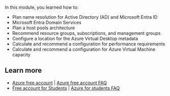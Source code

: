 In this module, you learned how to:

 -  Plan name resolution for Active Directory (AD) and Microsoft Entra ID
 -  Microsoft Entra Domain Services
 -  Plan a host pools architecture
 -  Recommend resource groups, subscriptions, and management groups
 -  Configure a location for the Azure Virtual Desktop metadata
 -  Calculate and recommend a configuration for performance requirements
 -  Calculate and recommend a configuration for Azure Virtual Machine capacity

## Learn more

 -  [Azure free account](https://azure.microsoft.com/pricing/purchase-options/azure-account?cid=msft_learn) \| [Azure free account FAQ](https://azure.microsoft.com/en-us/pricing/purchase-options/azure-account#FAQ?cid=msft_learn)
 -  [Free account for Students](https://azure.microsoft.com/free/students/?cid=msft_learn) \| [Azure for students FAQ](/azure/education-hub/azure-dev-tools-teaching/program-faq#azure-for-students/?azure-portal=true)
